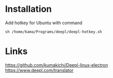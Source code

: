 # Installation

Add hotkey for Ubuntu with command 
	
	sh /home/kama/Programs/deepl/deepl-hotkey.sh 


# Links

https://github.com/kumakichi/Deepl-linux-electron
https://www.deepl.com/translator